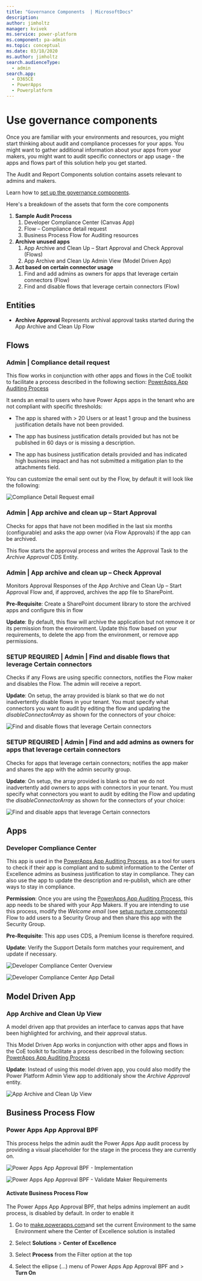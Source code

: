 ```yaml
---
title: "Governance Components  | MicrosoftDocs"
description: 
author: jimholtz
manager: kvivek
ms.service: power-platform
ms.component: pa-admin
ms.topic: conceptual
ms.date: 03/18/2020
ms.author: jimholtz
search.audienceType: 
  - admin
search.app: 
  - D365CE
  - PowerApps
  - Powerplatform
---
```

# Use governance components

Once you are familiar with your environments and resources, you might start thinking about audit and compliance processes for your apps. You might want to gather additional information about your apps from your makers, you might want to audit specific connectors or app usage - the apps and flows part of this solution help you get started.  

The Audit and Report Components solution contains assets relevant to admins and makers.

Learn how to [set up the governance components](setup-governance-components.md).

Here's a breakdown of the assets that form the core components

1. **Sample Audit Process**
    1. Developer Compliance Center (Canvas App)
    1. Flow – Compliance detail request
    1. Business Process Flow for Auditing resources
1. **Archive unused apps**
    1. App Archive and Clean Up – Start Approval and Check Approval (Flows)
    1. App Archive and Clean Up Admin View (Model Driven App)
1. **Act based on certain connector usage**
    1. Find and add admins as owners for apps that leverage certain connectors (Flow)
    1. Find and disable flows that leverage certain connectors (Flow)

## Entities

- **Archive Approval** Represents archival approval tasks started during the App Archive and Clean Up Flow

## Flows

### Admin \| Compliance detail request

This flow works in conjunction with other apps and flows in the CoE toolkit to facilitate a process described in the following section: [PowerApps App Auditing
Process](#powerapps-app-auditing-process)

It sends an email to users who have Power Apps apps in the tenant who are not compliant with specific thresholds:

- The app is shared with \> 20 Users or at least 1 group and the business justification details have not been provided.

- The app has business justification details provided but has not be published in 60 days or is missing a description.

- The app has business justification details provided and has indicated high business impact and has not submitted a mitigation plan to the attachments field.

You can customize the email sent out by the Flow, by default it will look like the following:  

![Compliance Detail Request email](media/coegov1.png)

### Admin \| App archive and clean up – Start Approval

Checks for apps that have not been modified in the last six months (configurable) and asks the app owner (via Flow Approvals) if the app can be archived.

This flow starts the approval process and writes the Approval Task to the *Archive Approval* CDS Entity.

### Admin \| App archive and clean up – Check Approval

Monitors Approval Responses of the App Archive and Clean Up – Start Approval Flow and, if approved, archives the app file to SharePoint.

**Pre-Requisite**: Create a SharePoint document library to store the archived apps and configure this in flow

**Update**: By default, this flow will archive the application but not remove it or its permission from the environment. Update this flow based on your requirements, to delete the app from the environment, or remove app permissions.

### SETUP REQUIRED \| Admin \| Find and disable flows that leverage Certain connectors

Checks if any Flows are using specific connectors, notifies the Flow maker and disables the Flow. The admin will receive a report.

**Update**: On setup, the array provided is blank so that we do not inadvertently disable flows in your tenant. You must specify what connectors you want to audit by editing the flow and updating the *disableConnectorArray* as shown for the connectors of your choice:  

![Find and disable flows that leverage Certain connectors](media/coegov2.png)

### SETUP REQUIRED \| Admin \| Find and add admins as owners for apps that leverage certain connectors

Checks for apps that leverage certain connectors; notifies the app maker and shares the app with the admin security group.

**Update**: On setup, the array provided is blank so that we do not inadvertently add owners to apps with connectors in your tenant. You must specify what connectors you want to audit by editing the Flow and updating the *disableConnectorArray* as shown for the connectors of your choice:  

![Find and disable apps that leverage Certain connectors](media/coegov2.png)

## Apps

### Developer Compliance Center

This app is used in the [PowerApps App Auditing
Process](#powerapps-app-auditing-process), as a
tool for users to check if their app is compliant and to submit information to the Center of Excellence admins as business justification to stay in compliance.
They can also use the app to update the description and re-publish, which are
other ways to stay in compliance.

**Permission**: Once you are using the [PowerApps App Auditing Process](#powerapps-app-auditing-process), this app needs to be shared with your App Makers. If you are intending to use this process, modify the *Welcome email* (see [setup nurture components](setup-nurture-components.md))
Flow to add users to a Security Group and then share this app with the Security Group.

**Pre-Requisite**: This app uses CDS, a Premium license is therefore required.

**Update**: Verify the Support Details form matches your requirement, and update if necessary.

![Developer Compliance Center Overview](media/coegov3.png)

![Developer Compliance Center App Detail](media/coegov4.png)

## Model Driven App

### App Archive and Clean Up View

A model driven app that provides an interface to canvas apps that have been highlighted for archiving, and their approval status.

This Model Driven App works in conjunction with other apps and flows in the CoE toolkit to facilitate a process described in the following section: [PowerApps
App Auditing Process](#powerapps-app-auditing-process)

**Update**: Instead of using this model driven app, you could also modify the Power Platform Admin View app to additionaly show the *Archive Approval* entity.

![App Archive and Clean Up View](media/coegov5.png)

## Business Process Flow

### Power Apps App Approval BPF

This process helps the admin audit the Power Apps App audit process by providing a visual placeholder for the stage in the process they are currently on.

![Power Apps App Approval BPF - Implementation](media/coegov6a.png)

![Power Apps App Approval BPF - Validate Maker Requirements](media/coegov6.png)

#### Activate Business Process Flow

The Power Apps App Approval BPF, that helps admins implement an audit process, is disabled by default. In order to enable it

1. Go to [make.powerapps.com](<https://make.powerapps.com>)and set the current Environment to the same Environment where the Center of Excellence solution is installed

1. Select **Solutions** \> **Center of Excellence**

1. Select **Process** from the Filter option at the top

1. Select the ellipse (…) menu of Power Apps App Approval BPF and \> **Turn On**
